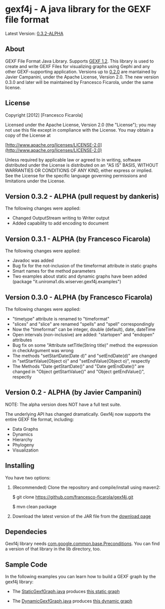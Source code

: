 gexf4j - A java library for the GEXF file format
=================

Latest Version: [0.3.2-ALPHA](http://github.com/francesco-ficarola/gexf4j)

About
------------------
GEXF File Format Java Library. Supports [GEXF 1.2](http://gexf.net/format/index.html). This library is used to create and write GEXF Files for visualizing graphs using Gephi and any other GEXF-supporting application.
Versions up to [0.2.0](https://github.com/jmcampanini/gexf4j-core) are mantained by Javier Campanini, under the Apache License, Version 2.0. The new version 0.3.0 and later will be maintained by Francesco Ficarola, under the same license. 

License
------------------
Copyright [2012] [Francesco Ficarola]

Licensed under the Apache License, Version 2.0 (the "License"); you may not use this file except in compliance with the License. You may obtain a copy of the License at

[http://www.apache.org/licenses/LICENSE-2.0](http://www.apache.org/licenses/LICENSE-2.0)

Unless required by applicable law or agreed to in writing, software distributed under the License is distributed on an "AS IS" BASIS, WITHOUT WARRANTIES OR CONDITIONS OF ANY KIND, either express or implied. See the License for the specific language governing permissions and limitations under the License.

Version 0.3.2 - ALPHA (pull request by dankeris)
------------------
The following changes were applied:

* Changed OutputStream writing to Writer output
* Added capability to add encoding to document

Version 0.3.1 - ALPHA (by Francesco Ficarola)
------------------
The following changes were applied:

* Javadoc was added
* Bug fix for the not-inclusion of the timeformat attribute in static graphs
* Smart names for the method parameters
* Two examples about static and dynamic graphs have been added (package "it.uniroma1.dis.wiserver.gexf4j.examples")

Version 0.3.0 - ALPHA (by Francesco Ficarola)
------------------
The following changes were applied:

* "timetype" attribute is renamed to "timeformat"
* "slices" and "slice" are renamed "spells" and "spell" correspondingly
* Now the "timeformat" can be integer, double (default), date, dateTime
* Open intervals (non-inclusive) are added: "startopen" and "endopen" attributes
* Bug fix on some "Attribute setTitle(String title)" method: the expression in checkArgument was wrong
* The methods "setStartDate(Date d)" and "setEndDate(d)" are changed in "setStartValue(Object o)" and "setEndValue(Object o)", respectly
* The Methods "Date getStartDate()" and "Date getEndDate()" are changed in "Object getStartValue()" and "Object getEndValue()", respectly

Version 0.2 - ALPHA (by Javier Campanini)
------------------
NOTE: The alpha version does NOT have a full test suite.

The underlying API has changed dramatically. Gexf4j now supports the entire GEXF file format, including:

* Data Graphs
* Dynamics
* Hierarchy
* Phylogeny
* Visualization

Installing
------------------
You have two options:

1. (Recommended) Clone the repository and compile/install using maven2:

	$ git clone https://github.com/francesco-ficarola/gexf4j.git

	$ mvn clean package

2. Download the latest version of the JAR file from the [download page](https://github.com/francesco-ficarola/gexf4j/downloads)

Dependecies
------------------
Gexf4j library needs [com.google.common.base.Preconditions](http://code.google.com/p/guava-libraries/). You can find a version of that library in the lib directory, too.

Sample Code
------------------
In the following examples you can learn how to build a GEXF graph by the gexf4j library:

* The [StaticGexfGraph.java](https://github.com/francesco-ficarola/gexf4j/blob/master/src/examples/java/it/uniroma1/dis/wiserver/gexf4j/examples/StaticGexfGraph.java) produces [this static graph](https://github.com/downloads/francesco-ficarola/gexf4j/static_graph_sample.gexf)

* The [DynamicGexfGraph.java](https://github.com/francesco-ficarola/gexf4j/blob/master/src/examples/java/it/uniroma1/dis/wiserver/gexf4j/examples/DynamicGexfGraph.java) produces [this dynamic graph](https://github.com/downloads/francesco-ficarola/gexf4j/dynamic_graph_sample.gexf)
